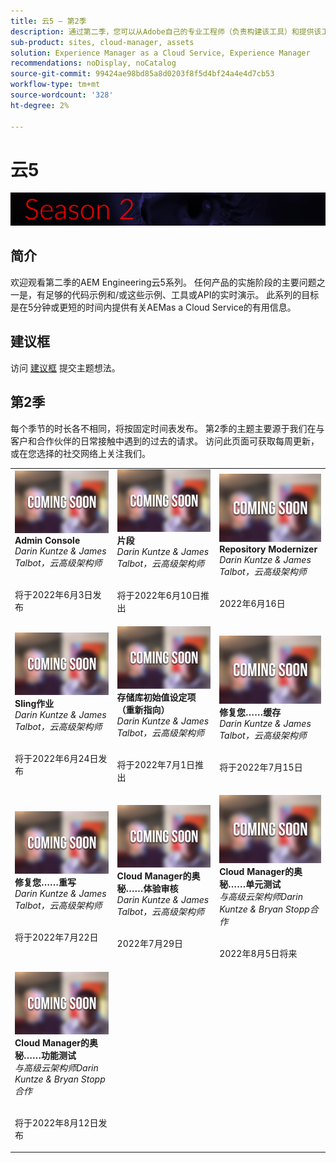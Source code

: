 ```yaml
---
title: 云5 — 第2季
description: 通过第二季，您可以从Adobe自己的专业工程师（负责构建该工具）和提供该工具的专家服务人员那里了解与Adobe Experience Manager(AEM)as a Cloud Service的信息。
sub-product: sites, cloud-manager, assets
solution: Experience Manager as a Cloud Service, Experience Manager
recommendations: noDisplay, noCatalog
source-git-commit: 99424ae98bd85a8d0203f8f5d4bf24a4e4d7cb53
workflow-type: tm+mt
source-wordcount: '328'
ht-degree: 2%

---
```


# 云5

![AEM专家系列](./imgs/masthead-s2.png)

## 简介

欢迎观看第二季的AEM Engineering云5系列。 任何产品的实施阶段的主要问题之一是，有足够的代码示例和/或这些示例、工具或API的实时演示。 此系列的目标是在5分钟或更短的时间内提供有关AEMas a Cloud Service的有用信息。

## 建议框

访问 [建议框](https://forms.office.com/r/74P5Xz4UH0) 提交主题想法。

## 第2季

每个季节的时长各不相同，将按固定时间表发布。 第2季的主题主要源于我们在与客户和合作伙伴的日常接触中遇到的过去的请求。 访问此页面可获取每周更新，或在您选择的社交网络上关注我们。

<table>
  <tr>
   <td>
      <img alt="Admin Console" src="./imgs/coming-soon.png"/>
      <div>
         <strong>Admin Console</strong>        
         <br/><em>Darin Kuntze &amp; James Talbot，云高级架构师</em>
      </div>
      <p>
        <br/>
         将于2022年6月3日发布
      </p>
     </td>   
     <td>
         <img alt="片段" src="./imgs/coming-soon.png"/>
      <div>
         <strong>片段</strong>
         <br/><em>Darin Kuntze &amp; James Talbot，云高级架构师</em>
      </div>
      <p>
        <br/>
         将于2022年6月10日推出
      </p>
   </td>
     <td>
            <img alt="存储库现代化器" src="./imgs/coming-soon.png"/>
      <div>
            <strong>Repository Modernizer</strong>
         <br/><em>Darin Kuntze &amp; James Talbot，云高级架构师</em>
      </div>
      <p>
        <br/>
         2022年6月16日
      </p>
   </td> 
  </tr>
  <tr>
   <td>
            <img alt="Sling 作业" src="./imgs/coming-soon.png"/>
      <div>
            <strong>Sling作业</strong>       
         <br/><em>Darin Kuntze &amp; James Talbot，云高级架构师</em>
      </div>
      <p>
        <br/>
         将于2022年6月24日发布
      </p>
     </td>   
     <td>
        <img alt="存储库初始值设定项（重新指向）" src="./imgs/coming-soon.png"/>
      <div>
        <strong>存储库初始值设定项（重新指向）</strong>
         <br/><em>Darin Kuntze &amp; James Talbot，云高级架构师</em>
      </div>
      <p>
        <br/>
            将于2022年7月1日推出
      </p>
   </td>
     <td>
            <img alt="修复您……缓存" src="./imgs/coming-soon.png"/>
      <div>
         <strong>修复您……缓存</strong>
         <br/><em>Darin Kuntze &amp; James Talbot，云高级架构师</em>
      </div>
      <p>
        <br/>
         将于2022年7月15日
      </p>
   </td> 
  </tr>
<tr>
   <td>
            <img alt="修复您……重写" src="./imgs/coming-soon.png"/>
      <div>
            <strong>修复您……重写</strong>
         <br/><em>Darin Kuntze &amp; James Talbot，云高级架构师</em>
      </div>
      <p>
        <br/>
         将于2022年7月22日
      </p>
     </td>   
     <td>
            <img alt="Cloud Manager的奥秘……体验审核" src="./imgs/coming-soon.png"/>
      <div>
            <strong>Cloud Manager的奥秘……体验审核</strong>
         <br/><em>Darin Kuntze &amp; James Talbot，云高级架构师</em>
      </div>
      <p>
        <br/>
        2022年7月29日
      </p>
   </td>
     <td>
            <img alt="Cloud Manager的奥秘……单元测试" src="./imgs/coming-soon.png"/>
      <div>
            <strong>Cloud Manager的奥秘……单元测试</strong>
         <br/><em>与高级云架构师Darin Kuntze &amp; Bryan Stopp合作</em>
      </div>
      <p>
        <br/>
         2022年8月5日将来
      </p>
   </td> 
  </tr>
    <tr>
        <td>
                <img alt="Cloud Manager的奥秘……功能测试" src="./imgs/coming-soon.png"/>
            <div>
                <strong>Cloud Manager的奥秘……功能测试</strong><br/>        
                <em>与高级云架构师Darin Kuntze &amp; Bryan Stopp合作</em>
            </div>
            <p><br/>
                将于2022年8月12日发布
            </p>
        </td>
        <td></td>
        <td></td>
    </tr>
</table>